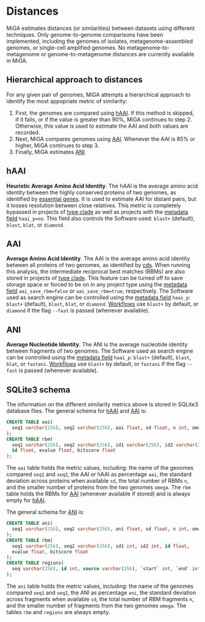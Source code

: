 # Distances

MiGA estimates distances (or similarities) between datasets using different
techniques.
Only genome-to-genome comparisons have been implemented,
including the genomes of isolates, metagenome-assembled genomes,
or single-cell amplified genomes.
No metagenome-to-metagenome or genome-to-metagenome distances are currently
available in MiGA.

## Hierarchical approach to distances

For any given pair of genomes, MiGA attempts a hierarchical approach to identify
the most appopriate metric of similarity:
1. First, the genomes are compared using [hAAI](#haai). If this method is
   skipped, if it fails, or if the value is greater than 90%, MiGA continues to
   step 2. Otherwise, this value is used to estimate the AAI and both values are
   recorded.
2. Next, MiGA compares genomes using [AAI](#aai). Whenever the AAI is 85% or
   higher, MiGA continues to step 3.
3. Finally, MiGA estimates [ANI](#ani).

## hAAI

**Heuristic Average Amino Acid Identity**.
The hAAI is the average amino acid identity between the highly conserved
proteins of two genomes, as identified by
[essential genes](../part5/workflow.md#essential-genes).
It is used to estimate AAI for distant pairs, but it looses resolution between
close relatives.
This metric is completely bypassed in projects of
[type clade](../part2/types.md#clade) as well as projects with the
[metadata field](../part5/metadata.md#projects) `haai_p=no`.
This field also controls the Software used: `blast+` (default), `blast`, `blat`,
or `diamond`.

## AAI

**Average Amino Acid Identity**.
The AAI is the average amino acid identity between all proteins of two genomes,
as identified by [cds](../part5/workflow.md#cds).
When running this analysis, the intermediate reciprocal best matches (RBMs) are
also stored in projects of [type clade](../part2/types.md#clade).
This feature can be turned off to save storage space or forced to be on in any
project type using the [metadata field](../part5/metadata.md#projects)
`aai_save_rbm=false` or `aai_save_rbm=true`, respectively.
The Software used as search engine can be controlled using the
[metadata field](../part5/metadata.md#projects) `haai_p`: `blast+` (default),
`blast`, `blat`, or `diamond`.
[Workflows](../part6.md) use `blast+` by default, or `diamond` if the flag
`--fast` is passed (whenever available).

## ANI

**Average Nucleotide Identity**.
The ANI is the average nucleotide identity between fragments of two genomes.
The Software used as search engine can be controlled using the
[metadata field](../part5/metadata.md#projects) `haai_p`: `blast+` (default),
`blast`, `blat`, or `fastani`.
[Workflows](../part6.md) use `blast+` by default, or `fastani` if the flag
`--fast` is passed (whenever available).

## SQLite3 schema

The information on the different similarity metrics above is stored in SQLite3
database files. The general schema for [hAAI](#haai) and [AAI](#aai) is:

```sql
CREATE TABLE aai(
  seq1 varchar(256), seq2 varchar(256), aai float, sd float, n int, omega int
);
CREATE TABLE rbm(
  seq1 varchar(256), seq2 varchar(256), id1 varchar(256), id2 varchar(256),
  id float, evalue float, bitscore float
);
```

The `aai` table holds the metric values, including: the name of the genomes
compared `seq1` and `seq2`, the AAI or hAAI as percentage `aai`, the
standard deviation across proteins when available `sd`, the total number
of RBMs `n`, and the smaller number of proteins from the two genomes `omega`.
The `rbm` table holds the RBMs for [AAI](#aai) (whenever available if stored)
and is always empty for [hAAI](#haai).

The general schema for [ANI](#ani) is:

```sql
CREATE TABLE ani(
  seq1 varchar(256), seq2 varchar(256), ani float, sd float, n int, omega int
);
CREATE TABLE rbm(
  seq1 varchar(256), seq2 varchar(256), id1 int, id2 int, id float,
  evalue float, bitscore float
);
CREATE TABLE regions(
  seq varchar(256), id int, source varchar(256), `start` int, `end` int
);
```

The `ani` table holds the metric values, including: the name of the genomes
compared `seq1` and `seq2`, the ANI as percentage `ani`, the standard deviation
across fragments when available `sd`, the total number of RBM fragments `n`,
and the smaller number of fragments from the two genomes `omega`.
The tables `rbm` and `regions` are always empty.

